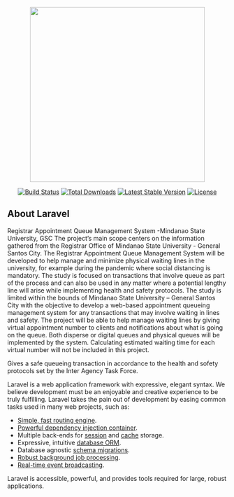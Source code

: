 <p align="center"><img src="https://www.google.com/url?sa=i&url=https%3A%2F%2Fmsugensan.edu.ph%2F&psig=AOvVaw0KKPi4W3braHlSRQkYubHO&ust=1649126925248000&source=images&cd=vfe&ved=0CAsQjRxqFwoTCNiU7qb8-vYCFQAAAAAdAAAAABAD" width="400"></p>

<p align="center">
<a href="https://travis-ci.org/laravel/framework"><img src="https://travis-ci.org/laravel/framework.svg" alt="Build Status"></a>
<a href="https://packagist.org/packages/laravel/framework"><img src="https://poser.pugx.org/laravel/framework/d/total.svg" alt="Total Downloads"></a>
<a href="https://packagist.org/packages/laravel/framework"><img src="https://poser.pugx.org/laravel/framework/v/stable.svg" alt="Latest Stable Version"></a>
<a href="https://packagist.org/packages/laravel/framework"><img src="https://poser.pugx.org/laravel/framework/license.svg" alt="License"></a>
</p>

## About Laravel

Registrar Appointment Queue Management System -Mindanao State University, GSC The project’s main scope centers on the information gathered from the Registrar Office of Mindanao State University - General Santos City. The Registrar Appointment Queue Management System will be developed to help manage and minimize physical waiting lines in the university, for example during the pandemic where social distancing is mandatory. The study is focused on transactions that involve queue as part of the process and can also be used in any matter where a potential lengthy line will arise while implementing health and safety protocols. The study is limited within the bounds of Mindanao State University – General Santos City with the objective to develop a web-based appointment queueing management system for any transactions that may involve waiting in lines and safety. The project will be able to help manage waiting lines by giving virtual appointment number to clients and notifications about what is going on the queue. Both disperse or digital queues and physical queues will be implemented by the system. Calculating estimated waiting time for each virtual number will not be included in this project.

Gives a safe queueing transaction in accordance to the health and sofety protocols set by the Inter Agency Task Force.

Laravel is a web application framework with expressive, elegant syntax. We believe development must be an enjoyable and creative experience to be truly fulfilling. Laravel takes the pain out of development by easing common tasks used in many web projects, such as:

- [Simple, fast routing engine](https://laravel.com/docs/routing).
- [Powerful dependency injection container](https://laravel.com/docs/container).
- Multiple back-ends for [session](https://laravel.com/docs/session) and [cache](https://laravel.com/docs/cache) storage.
- Expressive, intuitive [database ORM](https://laravel.com/docs/eloquent).
- Database agnostic [schema migrations](https://laravel.com/docs/migrations).
- [Robust background job processing](https://laravel.com/docs/queues).
- [Real-time event broadcasting](https://laravel.com/docs/broadcasting).

Laravel is accessible, powerful, and provides tools required for large, robust applications.


